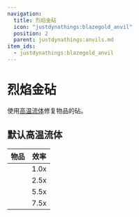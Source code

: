```yaml
---
navigation:
  title: 烈焰金砧
  icon: "justdynathings:blazegold_anvil"
  position: 2
  parent: justdynathings:anvils.md
item_ids:
  - justdynathings:blazegold_anvil
---
```


# 烈焰金砧

使用[高温流体](https://github.com/DevDyna/JustDynaThings/blob/main/src/generated/resources/data/justdynathings/data_maps/fluid/anvils/blazegold_repair.json)修复物品的砧。

<BlockImage id="justdynathings:blazegold_anvil" scale="4.0"/>

<RecipeFor id="justdynathings:blazegold_anvil" />

## 默认高温流体

| 物品                                                                    | 效率 |
| ----------------------------------------------------------------------- | ---- |
| <ItemLink id= "minecraft:lava_bucket"            scale="0.75" />        | 1.0x |
| <ItemLink id="justdirethings:refined_t2_fluid_bucket"  scale="0.75" />  | 2.5x |
| <ItemLink id= "justdirethings:refined_t3_fluid_bucket"  scale="0.75" /> | 5.5x |
| <ItemLink id= "justdirethings:refined_t4_fluid_bucket"  scale="0.75" /> | 7.5x |

